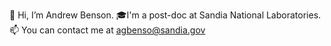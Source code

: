 👋 Hi, I’m Andrew Benson.
🎓I'm a post-doc at Sandia National Laboratories.
📫 You can contact me at agbenso@sandia.gov

